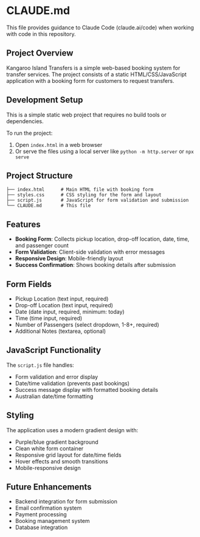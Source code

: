 # CLAUDE.md

This file provides guidance to Claude Code (claude.ai/code) when working with code in this repository.

## Project Overview

Kangaroo Island Transfers is a simple web-based booking system for transfer services. The project consists of a static HTML/CSS/JavaScript application with a booking form for customers to request transfers.

## Development Setup

This is a simple static web project that requires no build tools or dependencies.

To run the project:
1. Open `index.html` in a web browser
2. Or serve the files using a local server like `python -m http.server` or `npx serve`

## Project Structure

```
├── index.html      # Main HTML file with booking form
├── styles.css      # CSS styling for the form and layout
├── script.js       # JavaScript for form validation and submission
└── CLAUDE.md       # This file
```

## Features

- **Booking Form**: Collects pickup location, drop-off location, date, time, and passenger count
- **Form Validation**: Client-side validation with error messages
- **Responsive Design**: Mobile-friendly layout
- **Success Confirmation**: Shows booking details after submission

## Form Fields

- Pickup Location (text input, required)
- Drop-off Location (text input, required)
- Date (date input, required, minimum: today)
- Time (time input, required)
- Number of Passengers (select dropdown, 1-8+, required)
- Additional Notes (textarea, optional)

## JavaScript Functionality

The `script.js` file handles:
- Form validation and error display
- Date/time validation (prevents past bookings)
- Success message display with formatted booking details
- Australian date/time formatting

## Styling

The application uses a modern gradient design with:
- Purple/blue gradient background
- Clean white form container
- Responsive grid layout for date/time fields
- Hover effects and smooth transitions
- Mobile-responsive design

## Future Enhancements

- Backend integration for form submission
- Email confirmation system
- Payment processing
- Booking management system
- Database integration